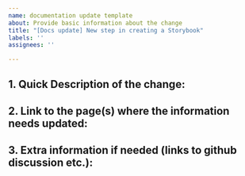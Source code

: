 ```yaml
---
name: documentation update template
about: Provide basic information about the change
title: "[Docs update] New step in creating a Storybook"
labels: ''
assignees: ''

---
```


## 1. Quick Description of the change:

## 2. Link to the page(s) where the information needs updated:

## 3. Extra information if needed (links to github discussion etc.):
